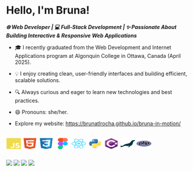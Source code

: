 # Hello, I'm Bruna!
**_🌐 Web Developer | 💻 Full-Stack Development | ✨ Passionate About Building Interactive & Responsive Web Applications_**

- 🎓 I recently graduated from the Web Development and Internet Applications program at Algonquin College in Ottawa, Canada (April 2025).
- 💡 I enjoy creating clean, user-friendly interfaces and building efficient, scalable solutions.
- 🔍 Always curious and eager to learn new technologies and best practices.
- 😄 Pronouns: she/her.

- Explore my website: https://brunatlrocha.github.io/bruna-in-motion/

<div style="display: inline_block"><br>
  <img align="center" alt="Bru-Js" height="30" width="40" src="https://raw.githubusercontent.com/devicons/devicon/master/icons/javascript/javascript-plain.svg">
  <img align="center" alt="Bru-HTML" height="30" width="40" src="https://raw.githubusercontent.com/devicons/devicon/master/icons/html5/html5-original.svg">
  <img align="center" alt="Bru-CSS" height="30" width="40" src="https://raw.githubusercontent.com/devicons/devicon/master/icons/css3/css3-original.svg">
  <img align="center" alt="Bru-Figma" height="30" width="40" src="https://raw.githubusercontent.com/devicons/devicon/master/icons/figma/figma-original.svg">
  <img align="center" alt="Bru-React" height="30" width="40" src="https://raw.githubusercontent.com/devicons/devicon/master/icons/react/react-original.svg">
  <img align="center" alt="Bru-Python" height="30" width="40" src="https://raw.githubusercontent.com/devicons/devicon/master/icons/python/python-original.svg">
  <img align="center" alt="Bru-Csharp" height="30" width="40" src="https://raw.githubusercontent.com/devicons/devicon/master/icons/csharp/csharp-original.svg">
  <img align="center" alt="Bru-MariaDB" height="30" width="40" src="https://raw.githubusercontent.com/devicons/devicon/master/icons/mariadb/mariadb-original.svg">
  <img align="center" alt="Bru-PHP" height="30" width="40" src="https://raw.githubusercontent.com/devicons/devicon/master/icons/php/php-original.svg">
</div>

## 
<div>
  <a href="https://www.linkedin.com/in/bruna-lima-750664123/" target="_blank"><img src="https://img.shields.io/badge/-LinkedIn-%230077B5?style=for-the-badge&logo=linkedin&logoColor=white" target="_blank"></a> 
  <a href="https://discord.gg/myen9TcX" target="_blank"><img src="https://img.shields.io/badge/Discord-7289DA?style=for-the-badge&logo=discord&logoColor=white" target="_blank"></a> 
  <a href = "mailto:brunarocha778@gmail.com"><img src="https://img.shields.io/badge/-Gmail-%23333?style=for-the-badge&logo=gmail&logoColor=white" target="_blank"></a>
  <a href="./Bruna%20Lima%20-%20Resume.pdf" target="_blank">
  <img src="https://img.shields.io/badge/-Resume-%23333?style=for-the-badge&logoColor=white">
</a>
</div>
